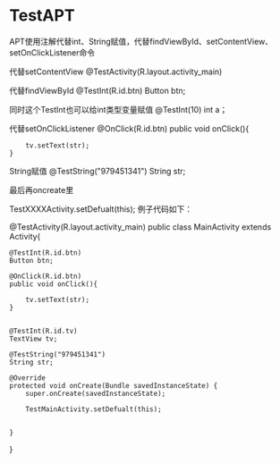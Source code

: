 # TestAPT
APT使用注解代替int、String赋值，代替findViewById、setContentView、setOnClickListener命令

代替setContentView
@TestActivity(R.layout.activity_main)

代替findViewById
    @TestInt(R.id.btn)
    Button btn;
    
同时这个TestInt也可以给int类型变量赋值
@TestInt(10)
int a；

代替setOnClickListener
    @OnClick(R.id.btn)
    public void onClick(){

        tv.setText(str);
    }
    
String赋值
    @TestString("979451341")
    String str;

最后再oncreate里

TestXXXXActivity.setDefualt(this);
    例子代码如下：

@TestActivity(R.layout.activity_main)
public class MainActivity extends Activity{



    @TestInt(R.id.btn)
    Button btn;

    @OnClick(R.id.btn)
    public void onClick(){

        tv.setText(str);
    }


    @TestInt(R.id.tv)
    TextView tv;

    @TestString("979451341")
    String str;

    @Override
    protected void onCreate(Bundle savedInstanceState) {
        super.onCreate(savedInstanceState);

        TestMainActivity.setDefualt(this);


    }


}
